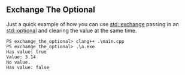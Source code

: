 ## Exchange The Optional

Just a quick example of how you can use [std::exchange](https://en.cppreference.com/w/cpp/utility/exchange) passing in an [std::optional](https://en.cppreference.com/w/cpp/utility/optional) and clearing the value at the same time.

```shell
PS exchange_the_optional> clang++ .\main.cpp
PS exchange_the_optional> .\a.exe
Has value: true
Value: 3.14
No value.
Has value: false
```